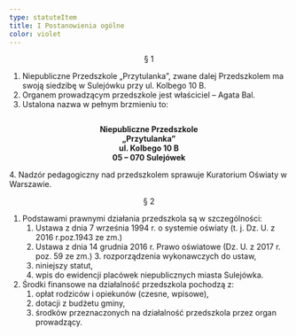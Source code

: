 ```yaml
---
type: statuteItem
title: I Postanowienia ogólne
color: violet
---
```


<span style="text-align: center; display: block;">§ 1</span>

1. Niepubliczne Przedszkole „Przytulanka”, zwane dalej Przedszkolem ma swoją siedzibę w Sulejówku przy ul. Kolbego 10 B.
2. Organem prowadzącym przedszkole jest właściciel – Agata Bal.
3. Ustalona nazwa w pełnym brzmieniu to:
<div style="padding: 1em 0; font-weight: 700;">
	<span style="text-align: center; display: block;">Niepubliczne Przedszkole</span>
	<span style="text-align: center; display: block;">„Przytulanka”</span>
	<span style="text-align: center; display: block;">ul. Kolbego 10 B</span>
	<span style="text-align: center; display: block;">05 – 070 Sulejówek</span>
</div>
4. Nadzór pedagogiczny nad przedszkolem sprawuje Kuratorium Oświaty w Warszawie.

<span style="text-align: center; display: block;">§ 2</span>

1. Podstawami prawnymi działania przedszkola są w szczególności:
   1. Ustawa z dnia 7 września 1994 r. o systemie oświaty (t. j. Dz. U. z 2016 r.poz.1943 ze zm.)
   2. Ustawa z dnia 14 grudnia 2016 r. Prawo oświatowe (Dz. U. z 2017 r. poz. 59 ze zm.) 3. rozporządzenia wykonawczych do ustaw,
   3. niniejszy statut,
   4. wpis do ewidencji placówek niepublicznych miasta Sulejówka.
2. Środki finansowe na działalność przedszkola pochodzą z:
   1. opłat rodziców i opiekunów (czesne, wpisowe),
   2. dotacji z budżetu gminy,
   3. środków przeznaczonych na działalność przedszkola przez organ prowadzący.
